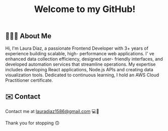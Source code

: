 

<body>

  <header>
    <h1>Welcome to my GitHub!</h1>
  </header>

  <section>
    <h2>👩🏽‍💻 About Me</h2>
    <p>
      Hi, I'm Laura Diaz, a passionate Frontend Developer with 3+ years of experience building scalable, high-
      performance web applications. I'
      ve enhanced data collection efficiency, designed user-
      friendly interfaces, and developed automation services that streamline operations. My
      expertise includes developing React applications, Node.js APIs and creating data
      visualization tools. Dedicated to continuous learning, I hold an AWS Cloud Practitioner
      certificate.
    </p>
  </section>



  <section>
    <h2>✉️ Contact</h2>
    <p>
      Contact me at <a href="mailto:lauradiaz1586@gmail.com">lauradiaz1586@gmail.com</a> 💻🚀
    </p>
  </section>

 
  <footer>
    <p>Thank you for stopping 🙃</p>
  </footer>

</body>





  
 
</div> 
